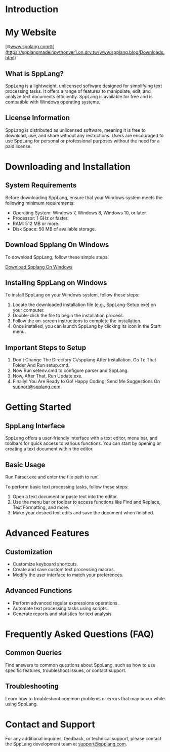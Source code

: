 # Introduction

# My Website
[🌐www.spplang.com🌐](https://spplangmadeinpythonver1.on.drv.tw/www.spplang.blog/Downloads.html)

## What is SppLang?

SppLang is a lightweight, unlicensed software designed for simplifying text processing tasks. It offers a range of features to manipulate, edit, and analyze text documents efficiently. SppLang is available for free and is compatible with Windows operating systems.

## License Information

SppLang is distributed as unlicensed software, meaning it is free to download, use, and share without any restrictions. Users are encouraged to use SppLang for personal or professional purposes without the need for a paid license.

# Downloading and Installation

## System Requirements

Before downloading SppLang, ensure that your Windows system meets the following minimum requirements:

- Operating System: Windows 7, Windows 8, Windows 10, or later.
- Processor: 1 GHz or faster.
- RAM: 512 MB or more.
- Disk Space: 50 MB of available storage.

## Download Spplang On Windows

To download SppLang, follow these simple steps:

[Download Spplang On Windows](https://www.mediafire.com/file/774rlgahq3ti78b/Spplang.exe/file)

## Installing SppLang on Windows

To install SppLang on your Windows system, follow these steps:

1. Locate the downloaded installation file (e.g., SppLang-Setup.exe) on your computer.
2. Double-click the file to begin the installation process.
3. Follow the on-screen instructions to complete the installation.
4. Once installed, you can launch SppLang by clicking its icon in the Start menu.

## Important Steps to Setup

1. Don't Change The Directory C:/spplang After Installation. Go To That Folder And Run setup.cmd.
2. Now Run setenv.cmd to configure parser and SppLang.
3. Now, After That, Run Update.exe.
4. Finally! You Are Ready to Go! Happy Coding. Send Me Suggestions On support@spplang.com.

# Getting Started

## SppLang Interface

SppLang offers a user-friendly interface with a text editor, menu bar, and toolbars for quick access to various functions. You can start by opening or creating a text document within the editor.

## Basic Usage

Run Parser.exe and enter the file path to run!

To perform basic text processing tasks, follow these steps:

1. Open a text document or paste text into the editor.
2. Use the menu bar or toolbar to access functions like Find and Replace, Text Formatting, and more.
3. Make your desired text edits and save the document when finished.

# Advanced Features

## Customization

- Customize keyboard shortcuts.
- Create and save custom text processing macros.
- Modify the user interface to match your preferences.

## Advanced Functions

- Perform advanced regular expressions operations.
- Automate text processing tasks using scripts.
- Generate reports and statistics for text analysis.

# Frequently Asked Questions (FAQ)

## Common Queries

Find answers to common questions about SppLang, such as how to use specific features, troubleshoot issues, or contact support.

## Troubleshooting

Learn how to troubleshoot common problems or errors that may occur while using SppLang.

# Contact and Support

For any additional inquiries, feedback, or technical support, please contact the SppLang development team at [support@spplang.com](mailto:ayushmangupta69@gmail.com).
